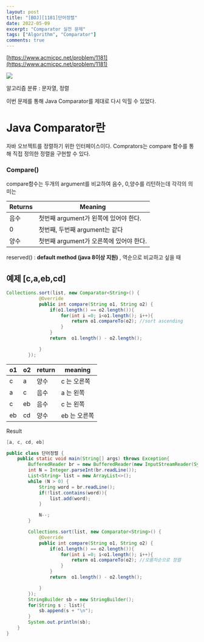 ```yaml
---
layout: post
title: "[BOJ][1181]단어정렬"
date: 2022-05-09
excerpt: "Comparator 실전 문제"
tags: ["Algorithm", "Comparator"]
comments: true
---
```




[https://www.acmicpc.net/problem/1181](https://www.acmicpc.net/problem/1181)

<img src ="https://eunmik.github.io/bonita.blog/assets/img/2022/0509/Untitled.png">

알고리즘 분류 : 문자열, 정렬 

이번 문제를 통해 Java Comparator를 제대로 다시 익힐 수 있었다. 

# Java Comparator란

자바 오브젝트를 정렬하기 위한 인터페이스이다.  Comprators는 compare 함수를 통해 직접 정의한 정렬을 구현할 수 있다. 

### Compare()

compare함수는 두개의 argument를 비교하여 음수, 0,양수를 리턴하는데 각각의 의미는

| Returns | Meaning |
| --- | --- |
| 음수 | 첫번째 argument가 왼쪽에 있어야 한다.  |
| 0 | 첫번째, 두번째 argument는 같다 |
| 양수 | 첫번째 argument가 오른쪽에 있어야 한다.  |

reserved() : **default method (java 8이상 지원)** , 역순으로 비교하고 싶을 때 

## 예제 [c,a,eb,cd]

```java
Collections.sort(list, new Comparator<String>() {
            @Override
            public int compare(String o1, String o2) {
                if(o1.length() == o2.length()){
                    for(int i =0; i<o1.length(); i++){
                        return o1.compareTo(o2); //sort ascending 
                    }
                }
                return  o1.length() - o2.length();

            }
        });
```

| o1 | o2 | return | meaning |
| --- | --- | --- | --- |
| c | a | 양수 | c 는 오른쪽 |
| a | c | 음수 | a 는 왼쪽  |
| c | eb | 음수 | c 는 왼쪽 |
| eb | cd | 양수 | eb 는 오른쪽 |

Result 

```java
[a, c, cd, eb]
```

```java
public class 단어정렬 {
    public static void main(String[] args) throws Exception{
        BufferedReader br = new BufferedReader(new InputStreamReader(System.in));
        int N = Integer.parseInt(br.readLine());
        List<String> list = new ArrayList<>();
        while (N > 0) {
            String word = br.readLine();
            if(!list.contains(word)){
                list.add(word);
            }

            N--;
        }

        Collections.sort(list, new Comparator<String>() {
            @Override
            public int compare(String o1, String o2) {
                if(o1.length() == o2.length()){
                    for(int i =0; i<o1.length(); i++){
                        return o1.compareTo(o2); //오름차순으로 정렬
                    }
                }
                return  o1.length() - o2.length();

            }
        });
        StringBuilder sb = new StringBuilder();
        for(String s : list){
            sb.append(s + "\n");
        }
        System.out.println(sb);
    }
}
```